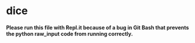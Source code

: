# dice
#### Please run this file with Repl.it because of a bug in Git Bash that prevents the python raw_input code from running correctly.
